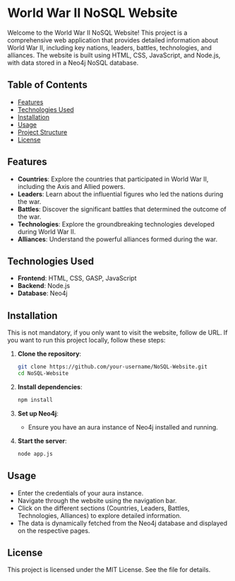 # World War II NoSQL Website

Welcome to the World War II NoSQL Website! This project is a comprehensive web application that provides detailed information about World War II, including key nations, leaders, battles, technologies, and alliances. The website is built using HTML, CSS, JavaScript, and Node.js, with data stored in a Neo4j NoSQL database.

## Table of Contents

- [Features](#features)
- [Technologies Used](#technologies-used)
- [Installation](#installation)
- [Usage](#usage)
- [Project Structure](#project-structure)
- [License](#license)


## Features

- **Countries**: Explore the countries that participated in World War II, including the Axis and Allied powers.
- **Leaders**: Learn about the influential figures who led the nations during the war.
- **Battles**: Discover the significant battles that determined the outcome of the war.
- **Technologies**: Explore the groundbreaking technologies developed during World War II.
- **Alliances**: Understand the powerful alliances formed during the war.


## Technologies Used

- **Frontend**: HTML, CSS, GASP, JavaScript
- **Backend**: Node.js
- **Database**: Neo4j


## Installation

This is not mandatory, if you only want to visit the website, follow de URL.
If you want to run this project locally, follow these steps:

1. **Clone the repository**:
    ```sh
    git clone https://github.com/your-username/NoSQL-Website.git
    cd NoSQL-Website
    ```

2. **Install dependencies**:
    ```sh
    npm install
    ```

3. **Set up Neo4j**:
    - Ensure you have an aura instance of Neo4j installed and running.

4. **Start the server**:
    ```sh
    node app.js
    ```


## Usage

- Enter the credentials of your aura instance.
- Navigate through the website using the navigation bar.
- Click on the different sections (Countries, Leaders, Battles, Technologies, Alliances) to explore detailed information.
- The data is dynamically fetched from the Neo4j database and displayed on the respective pages.


## License

This project is licensed under the MIT License. See the  file for details.
